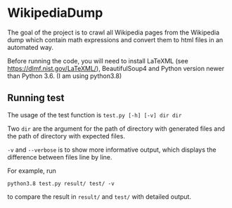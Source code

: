 # WikipediaDump

The goal of the project is to crawl all Wikipedia pages from the Wikipedia dump which contain math expressions and convert them to html files in an automated way. 

Before running the code, you will need to install LaTeXML (see https://dlmf.nist.gov/LaTeXML/), BeautifulSoup4 and Python version newer than Python 3.6. (I am using python3.8)


## Running test

The usage of the test function is `test.py [-h] [-v] dir dir`

Two `dir` are the argument for the path of directory with generated files and the path of directory with expected files. 

`-v` and `--verbose` is to show more informative output, which displays the difference between files line by line. 

For example, run 


```python3.8 test.py result/ test/ -v```


to compare the result in `result/` and `test/` with detailed output. 

